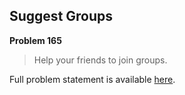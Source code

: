 Suggest Groups
--------------

**Problem 165**

> Help your friends to join groups.

Full problem statement is available [here][mirror].

[mirror]: https://github.com/rdtsc/codeeval-problem-statements/tree/master/moderate/165-suggest-groups/
          "View Problem Statement Mirror"
